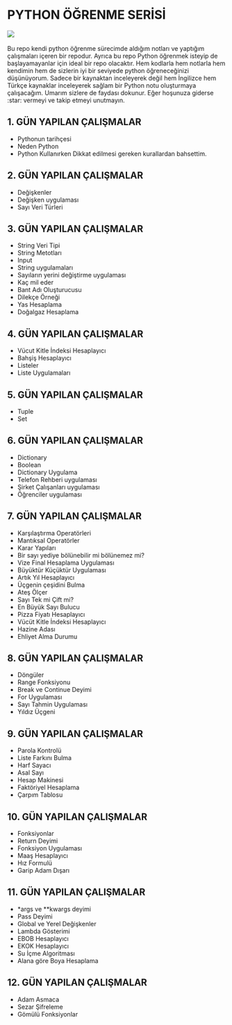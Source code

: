# PYTHON ÖĞRENME SERİSİ
<div>
	<img style="display: block; margin: auto;" src="https://www.bilim.org/wp-content/uploads/python-logo-master-v3-tm.png"/>
<div>
<br>
Bu repo kendi python öğrenme sürecimde aldığım notları ve yaptığım çalışmaları içeren bir repodur. Ayrıca bu repo Python öğrenmek isteyip de başlayamayanlar için ideal bir repo olacaktır. Hem kodlarla hem notlarla hem kendimin hem de sizlerin iyi bir seviyede python öğreneceğinizi düşünüyorum. Sadece bir kaynaktan inceleyerek değil hem İngilizce hem Türkçe kaynaklar inceleyerek sağlam bir Python notu oluşturmaya çalışacağım. Umarım sizlere de faydası dokunur. Eğer hoşunuza giderse :star: vermeyi ve takip etmeyi unutmayın.


## 1. GÜN YAPILAN ÇALIŞMALAR
- Pythonun tarihçesi
- Neden Python
- Python Kullanırken Dikkat edilmesi gereken kurallardan bahsettim.
 

## 2. GÜN YAPILAN ÇALIŞMALAR
- Değişkenler
- Değişken uygulaması
- Sayı Veri Türleri
	
## 3. GÜN YAPILAN ÇALIŞMALAR
- String Veri Tipi
- String Metotları
- Input
- String uygulamaları
- Sayıların yerini değiştirme uygulaması
- Kaç mil eder
- Bant Adı Oluşturucusu
- Dilekçe Örneği
- Yas Hesaplama
- Doğalgaz Hesaplama

## 4. GÜN YAPILAN ÇALIŞMALAR
- Vücut Kitle İndeksi Hesaplayıcı
- Bahşiş Hesaplayıcı
- Listeler
- Liste Uygulamaları
	
## 5. GÜN YAPILAN ÇALIŞMALAR
- Tuple
- Set
	
## 6. GÜN YAPILAN ÇALIŞMALAR
- Dictionary
- Boolean
- Dictionary Uygulama
- Telefon Rehberi uygulaması
- Şirket Çalışanları uygulaması
- Öğrenciler uygulaması

## 7. GÜN YAPILAN ÇALIŞMALAR
- Karşılaştırma Operatörleri
- Mantıksal Operatörler
- Karar Yapıları
- Bir sayı yediye bölünebilir mi bölünemez mi?
- Vize Final Hesaplama Uygulaması
- Büyüktür Küçüktür Uygulaması
- Artık Yıl Hesaplayıcı
- Üçgenin çeşidini Bulma
- Ateş Ölçer
- Sayı Tek mi Çift mi?
- En Büyük Sayı Bulucu
- Pizza Fiyatı Hesaplayıcı
- Vücüt Kitle İndeksi Hesaplayıcı
- Hazine Adası 
- Ehliyet Alma Durumu


## 8. GÜN YAPILAN ÇALIŞMALAR
- Döngüler
- Range Fonksiyonu
- Break ve Continue Deyimi
- For Uygulaması
- Sayı Tahmin Uygulaması
- Yıldız Üçgeni

## 9. GÜN YAPILAN ÇALIŞMALAR
- Parola Kontrolü
- Liste Farkını Bulma
- Harf Sayacı
- Asal Sayı
- Hesap Makinesi
- Faktöriyel Hesaplama
- Çarpım Tablosu

## 10. GÜN YAPILAN ÇALIŞMALAR
- Fonksiyonlar
- Return Deyimi
- Fonksiyon Uygulaması
- Maaş Hesaplayıcı
- Hız Formulü
- Garip Adam Dışarı 

## 11. GÜN YAPILAN ÇALIŞMALAR
- *args ve **kwargs deyimi
- Pass Deyimi
- Global ve Yerel Değişkenler
- Lambda Gösterimi
- EBOB Hesaplayıcı
- EKOK Hesaplayıcı
- Su İçme Algoritması
- Alana göre Boya Hesaplama 


## 12. GÜN YAPILAN ÇALIŞMALAR
- Adam Asmaca
- Sezar Şifreleme
- Gömülü Fonksiyonlar